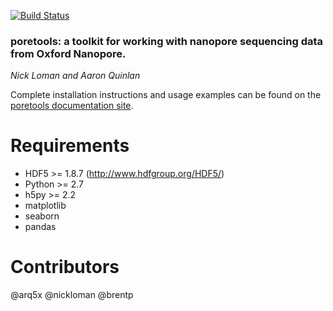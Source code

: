 [![Build Status](https://travis-ci.org/skbrimer/poretools.svg?branch=master)](https://travis-ci.org/skbrimer/poretools)

### poretools: a toolkit for working with nanopore sequencing data from Oxford Nanopore.

*Nick Loman and Aaron Quinlan*

Complete installation instructions and usage examples can be found on the [poretools documentation site](http://poretools.readthedocs.org).

Requirements
===================
- HDF5 >= 1.8.7 (http://www.hdfgroup.org/HDF5/)
- Python >= 2.7
- h5py >= 2.2
- matplotlib
- seaborn
- pandas

Contributors
============
@arq5x
@nickloman
@brentp
